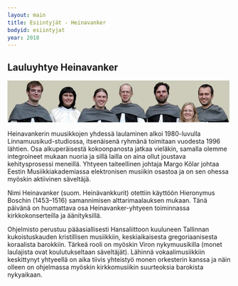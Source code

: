 ```yaml
---
layout: main
title: Esiintyjät - Heinavanker
bodyid: esiintyjat
year: 2018
---
```

## Lauluyhtye Heinavanker

![Heinavanker](heinavanker.jpg)

Heinavankerin muusikkojen yhdessä laulaminen alkoi 1980-luvulla Linnamuusikud-studiossa, itsenäisenä ryhmänä toimitaan vuodesta 1996 lähtien. Osa alkuperäisestä kokoonpanosta jatkaa vieläkin, samalla olemme integroineet mukaan nuoria ja sillä lailla on aina ollut joustava kehitysprosessi meneillä. Yhtyeen taiteellinen johtaja Margo Kõlar johtaa Eestin Musiikkiakademiassa elektronisen musiikin osastoa ja on sen ohessa myöskin aktiivinen säveltäjä.

Nimi Heinavanker (suom. Heinävankkurit) otettiin käyttöön Hieronymus Boschin (1453–1516) samannimisen alttarimaalauksen mukaan. Tänä päivänä on huomattava osa Heinavanker-yhtyeen toiminnassa kirkkokonserteilla ja äänityksillä.

Ohjelmisto perustuu pääasiallisesti Hansaliittoon kuuluneen Tallinnan kukoistuskauden kristillisen musiikkiin, keskiaikaisesta gregoriaanisesta koraalista barokkiin. Tärkeä rooli on myöskin Viron nykymuusikilla (monet laulajista ovat koulutukseltaan säveltäjät). Lähinnä vokaalimusiikkiin keskittynyt yhtyeellä on aika tiivis yhteistyö monen orkesterin kanssa ja näin olleen on ohjelmassa myöskin kirkkomusiikin suurteoksia barokista nykyaikaan.
